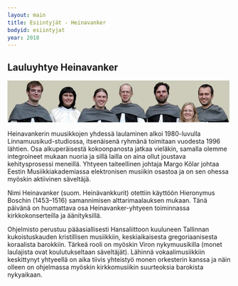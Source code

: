 ```yaml
---
layout: main
title: Esiintyjät - Heinavanker
bodyid: esiintyjat
year: 2018
---
```

## Lauluyhtye Heinavanker

![Heinavanker](heinavanker.jpg)

Heinavankerin muusikkojen yhdessä laulaminen alkoi 1980-luvulla Linnamuusikud-studiossa, itsenäisenä ryhmänä toimitaan vuodesta 1996 lähtien. Osa alkuperäisestä kokoonpanosta jatkaa vieläkin, samalla olemme integroineet mukaan nuoria ja sillä lailla on aina ollut joustava kehitysprosessi meneillä. Yhtyeen taiteellinen johtaja Margo Kõlar johtaa Eestin Musiikkiakademiassa elektronisen musiikin osastoa ja on sen ohessa myöskin aktiivinen säveltäjä.

Nimi Heinavanker (suom. Heinävankkurit) otettiin käyttöön Hieronymus Boschin (1453–1516) samannimisen alttarimaalauksen mukaan. Tänä päivänä on huomattava osa Heinavanker-yhtyeen toiminnassa kirkkokonserteilla ja äänityksillä.

Ohjelmisto perustuu pääasiallisesti Hansaliittoon kuuluneen Tallinnan kukoistuskauden kristillisen musiikkiin, keskiaikaisesta gregoriaanisesta koraalista barokkiin. Tärkeä rooli on myöskin Viron nykymuusikilla (monet laulajista ovat koulutukseltaan säveltäjät). Lähinnä vokaalimusiikkiin keskittynyt yhtyeellä on aika tiivis yhteistyö monen orkesterin kanssa ja näin olleen on ohjelmassa myöskin kirkkomusiikin suurteoksia barokista nykyaikaan.
